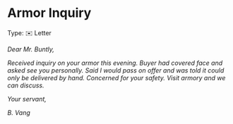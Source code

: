 # Armor Inquiry

Type: ✉️ Letter

*Dear Mr. Buntly,*

*Received inquiry on your armor this evening. Buyer had covered face and asked see you personally. Said I would pass on offer and was told it could only be delivered by hand. Concerned for your safety. Visit armory and we can discuss.*

*Your servant,*

*B. Vang*
